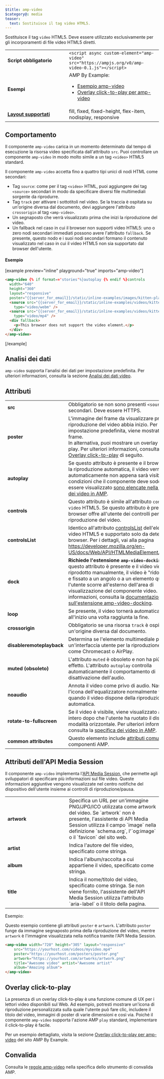 ```yaml
---
$title: amp-video
$category@: media
teaser:
  text: Sostituisce il tag video HTML5.
---
```




<!--
       Copyright 2016 The AMP HTML Authors. All Rights Reserved.

       Licensed under the Apache License, Version 2.0 (the "License");
     you may not use this file except in compliance with the License.
     You may obtain a copy of the License at

     http://www.apache.org/licenses/LICENSE-2.0

     Unless required by applicable law or agreed to in writing, software
     distributed under the License is distributed on an "AS-IS" BASIS,
     WITHOUT WARRANTIES OR CONDITIONS OF ANY KIND, either express or implied.
     See the License for the specific language governing permissions and
     limitations under the License.
-->



Sostituisce il tag `video` HTML5. Deve essere utilizzato esclusivamente per gli incorporamenti di file video HTML5 diretti.

<table>
  <tr>
    <td width="40%"><strong>Script obbligatorio</strong></td>
    <td><code>&lt;script async custom-element="amp-video" src="https://ampjs.org/v0/amp-video-0.1.js">&lt;/script></code></td>
  </tr>
  <tr>
    <td width="40%"><strong>Esempi</strong></td>
    <td>AMP By Example:<ul>
      <li><a href="https://ampbyexample.com/components/amp-video/">Esempio amp-video</a></li>
      <li><a href="https://ampbyexample.com/advanced/click-to-play_overlay_for_amp-video/">Overlay click-to-play per amp-video</a></li></ul></td>
    </tr>
    <tr>
      <td class="col-fourty"><strong><a href="../../../documentation/guides-and-tutorials/develop/style_and_layout/control_layout.md">Layout supportati</a></strong></td>
      <td>fill, fixed, fixed-height, flex-item, nodisplay, responsive</td>
    </tr>
  </table>

## Comportamento <a name="behavior"></a>

Il componente `amp-video` carica in un momento determinato dal tempo di esecuzione la risorsa video specificata dall'attributo `src`. Puoi controllare un componente `amp-video` in modo molto simile a un tag `<video>` HTML5 standard.

Il componente `amp-video` accetta fino a quattro tipi unici di nodi HTML come secondari:

* Tag `source`: come per il tag `<video>` HTML, puoi aggiungere dei tag `<source>` secondari in modo da specificare diversi file multimediali sorgente da riprodurre.
* Tag `track` per attivare i sottotitoli nel video. Se la traccia è ospitata su un'origine diversa dal documento, devi aggiungere l'attributo `crossorigin` al tag `<amp-video>`.
* Un segnaposto che verrà visualizzato prima che inizi la riproduzione del video.
* Un fallback nel caso in cui il browser non supporti video HTML5: uno o zero nodi secondari immediati possono avere l'attributo `fallback`. Se presente, questo nodo e i suoi nodi secondari formano il contenuto visualizzato nel caso in cui il video HTML5 non sia supportato dal browser dell'utente.

#### Esempio <a name="example"></a>

[example preview="inline" playground="true" imports="amp-video"]
```html
<amp-video {% if format=='stories'%}autoplay {% endif %}controls
  width="640"
  height="360"
  layout="responsive"
  poster="{{server_for_email}}/static/inline-examples/images/kitten-playing.png">
  <source src="{{server_for_email}}/static/inline-examples/videos/kitten-playing.webm"
    type="video/webm" />
  <source src="{{server_for_email}}/static/inline-examples/videos/kitten-playing.mp4"
    type="video/mp4" />
  <div fallback>
    <p>This browser does not support the video element.</p>
  </div>
</amp-video>
```
[/example]

## Analisi dei dati <a name="analytics"></a>

`amp-video` supporta l'analisi dei dati per impostazione predefinita. Per ulteriori informazioni, consulta la sezione [Analisi dei dati video](https://github.com/ampproject/amphtml/blob/main/extensions/amp-analytics/amp-video-analytics.md).

## Attributi <a name="attributes"></a>

<table>
  <tr>
    <td width="40%"><strong>src</strong></td>
    <td>Obbligatorio se non sono presenti <code>&lt;source&gt;</code> secondari. Deve essere HTTPS.</td>
  </tr>
  <tr>
    <td width="40%"><strong>poster</strong></td>
    <td>L'immagine del frame da visualizzare prima che la riproduzione del video abbia inizio. Per impostazione predefinita, viene mostrato il primo frame.
      <br>
        In alternativa, puoi mostrare un overlay click-to-play. Per ulteriori informazioni, consulta la sezione <a href="#click-to-play-overlay">Overlay click-to-play</a> di seguito.</td>
      </tr>
      <tr>
        <td width="40%"><strong>autoplay</strong></td>
        <td>Se questo attributo è presente e il browser supporta la riproduzione automatica, il video verrà riprodotto
            automaticamente non appena sarà visibile. Le condizioni che il componente deve soddisfare per
            essere visualizzato <a href="https://github.com/ampproject/amphtml/blob/main/docs/spec/amp-video-interface.md#autoplay">sono elencate nella specifica dei video in AMP</a>.</td>
        </tr>
        <tr>
          <td width="40%"><strong>controls</strong></td>
          <td>Questo attributo è simile all'attributo <code>controls</code> nel <code>video</code> HTML5. Se questo attributo è presente, il browser offre all'utente dei controlli per gestire la riproduzione del video.</td>
        </tr>
        <tr>
          <td width="40%"><strong>controlsList</strong></td>
          <td>Identico all'attributo <a href="https://developer.mozilla.org/en-US/docs/Web/API/HTMLMediaElement/controlsList">controlsList</a> dell'elemento video HTML5 e supportato solo da determinati browser. Per i dettagli, vai alla pagina <a href="https://developer.mozilla.org/en-US/docs/Web/API/HTMLMediaElement/controlsList">https://developer.mozilla.org/en-US/docs/Web/API/HTMLMediaElement/controlsList</a>.</td>
        </tr>
        <tr>
          <td width="40%"><strong>dock</strong></td>
          <td><strong>Richiede l'estensione <code>amp-video-docking</code>.</strong> Se questo attributo è presente e il video viene riprodotto manualmente, il video è "ridotto a icona" e fissato a un angolo o a un elemento quando l'utente scorre all'esterno dell'area di visualizzazione del componente video.
              Per ulteriori informazioni, consulta la <a href="amp-video-docking.md">documentazione sull'estensione amp-video-docking</a>.</td>
          </tr>
          <tr>
            <td width="40%"><strong>loop</strong></td>
            <td>Se presente, il video tornerà automaticamente all'inizio una volta raggiunta la fine.</td>
          </tr>
          <tr>
            <td width="40%"><strong>crossorigin</strong></td>
            <td>Obbligatorio se una risorsa <code>track</code> è ospitata su un'origine diversa dal documento.</td>
          </tr>
          <tr>
            <td width="40%"><strong>disableremoteplayback</strong></td>
            <td>Determina se l'elemento multimediale può avere un'interfaccia utente per la riproduzione remota come Chromecast o AirPlay.</td>
          </tr>
          <tr>
            <td width="40%"><strong>muted (obsoleto)</strong></td>
            <td>L'attributo <code>muted</code> è obsoleto e non ha più alcun effetto. L'attributo <code>autoplay</code> controlla automaticamente il comportamento di disattivazione dell'audio.</td>
          </tr>
          <tr>
            <td width="40%"><strong>noaudio</strong></td>
            <td>Annota il video come privo di audio. Nasconde l'icona dell'equalizzatore normalmente
                visualizzata quando il video dispone della riproduzione automatica.</td>
            </tr>
            <tr>
              <td width="40%"><strong>rotate-to-fullscreen</strong></td>
              <td>Se il video è visibile, viene visualizzato a schermo intero dopo che l'utente ha ruotato il dispositivo in modalità orizzontale. Per ulteriori informazioni, consulta la <a href="https://github.com/ampproject/amphtml/blob/main/docs/spec/amp-video-interface.md#rotate-to-fullscreen">specifica dei video in AMP</a>.</td>
            </tr>
            <tr>
              <td width="40%"><strong>common attributes</strong></td>
              <td>Questo elemento include <a href="../../../documentation/guides-and-tutorials/learn/common_attributes.md">attributi comuni</a> estesi ai componenti AMP.</td>
            </tr>
          </table>

## Attributi dell'API Media Session <a name="media-session-api-attributes"></a>

Il componente `amp-video` implementa l'[API Media Session](https://developers.google.com/web/updates/2017/02/media-session), che permette agli sviluppatori di specificare più informazioni sul file video. Queste informazioni aggiuntive vengono visualizzate nel centro notifiche del dispositivo dell'utente insieme ai controlli di riproduzione/pausa.

<table>
  <tr>
    <td width="40%"><strong>artwork</strong></td>
    <td>Specifica un URL per un'immagine PNG/JPG/ICO utilizzata come artwork del video. Se `artwork` non è presente, l'assistente di API Media Session utilizza il campo `image` nella definizione `schema.org`, l'`og:image` o il `favicon` del sito web.</td>
  </tr>
  <tr>
    <td width="40%"><strong>artist</strong></td>
    <td>Indica l'autore del file video, specificato come stringa.</td>
  </tr>
  <tr>
    <td width="40%"><strong>album</strong></td>
    <td>Indica l'album/raccolta a cui appartiene il video, specificato come stringa.</td>
  </tr>
  <tr>
    <td width="40%"><strong>title</strong></td>
    <td>Indica il nome/titolo del video, specificato come stringa. Se non viene fornito, l'assistente dell'API Media Session utilizza l'attributo `aria-label` o il titolo della pagina.</td>
  </tr>
</table>

Esempio:

Questo esempio contiene gli attributi `poster` e `artwork`. L'attributo `poster` funge da immagine segnaposto prima della riproduzione del video, mentre `artwork` è l'immagine visualizzata nella notifica tramite l'API Media Session.

```html
<amp-video width="720" height="305" layout="responsive"
    src="https://yourhost.com/videos/myvideo.mp4"
    poster="https://yourhost.com/posters/poster.png"
    artwork="https://yourhost.com/artworks/artwork.png"
    title="Awesome video" artist="Awesome artist"
    album="Amazing album">
</amp-video>
```

## Overlay click-to-play <a name="click-to-play-overlay"></a>

La presenza di un overlay click-to-play è una funzione comune di UX per i lettori video disponibili sul Web.  Ad esempio, potresti mostrare un'icona di riproduzione personalizzata sulla quale l'utente può fare clic, includere il titolo del video, immagini di poster di varie dimensioni e così via.  Poiché il componente `amp-video` supporta l'azione AMP `play` standard, implementare il click-to-play è facile.

Per un esempio dettagliato, visita la sezione [Overlay click-to-play per amp-video](https://ampbyexample.com/advanced/click-to-play_overlay_for_amp-video/) del sito AMP By Example.

## Convalida <a name="validation"></a>

Consulta le [regole amp-video](https://github.com/ampproject/amphtml/blob/main/validator/validator-main.protoascii) nella specifica dello strumento di convalida AMP.
